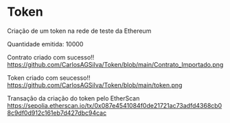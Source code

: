 # Token
Criação de um token na rede de teste da Ethereum

Quantidade emitida: 10000

Contrato criado com sucesso!!
https://github.com/CarlosAGSilva/Token/blob/main/Contrato_Importado.png

Token criado com seucesso!!
https://github.com/CarlosAGSilva/Token/blob/main/token.png

Transação da criação do token pelo EtherScan
https://sepolia.etherscan.io/tx/0x087e4541084f0de21721ac73adfd4368cb08c9df0d912c161eb7d427dbc94cac
